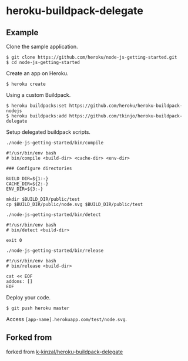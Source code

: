 heroku-buildpack-delegate
===



Example
---


Clone the sample application.

```
$ git clone https://github.com/heroku/node-js-getting-started.git
$ cd node-js-getting-started
```




Create an app on Heroku.

```
$ heroku create
```





Using a custom Buildpack.

```
$ heroku buildpacks:set https://github.com/heroku/heroku-buildpack-nodejs
$ heroku buildpacks:add https://github.com/tkinjo/heroku-buildpack-delegate
```



Setup delegated buildpack scripts.



`./node-js-getting-started/bin/compile`

```
#!/usr/bin/env bash
# bin/compile <build-dir> <cache-dir> <env-dir>

### Configure directories

BUILD_DIR=${1:-}
CACHE_DIR=${2:-}
ENV_DIR=${3:-}

mkdir $BUILD_DIR/public/test
cp $BUILD_DIR/public/node.svg $BUILD_DIR/public/test
```





`./node-js-getting-started/bin/detect`


```
#!/usr/bin/env bash
# bin/detect <build-dir>

exit 0
```




`./node-js-getting-started/bin/release`


```
#!/usr/bin/env bash
# bin/release <build-dir>

cat << EOF
addons: []
EOF
```




Deploy your code.

```
$ git push heroku master
```




Access `[app-name].herokuapp.com/test/node.svg`.



Forked from
---

forked from [k-kinzal/heroku-buildpack-delegate](https://github.com/k-kinzal/heroku-buildpack-delegate)
